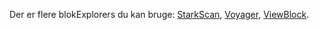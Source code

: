 Der er flere blokExplorers du kan bruge: [StarkScan](https://starkscan.co/), [Voyager](https://voyager.online/txns), [ViewBlock](https://viewblock.io/starknet).